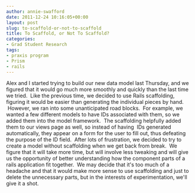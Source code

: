 ```yaml
---
author: annie-swafford
date: 2011-12-24 10:16:05+00:00
layout: post
slug: to-scaffold-or-not-to-scaffold
title: To Scaffold, or Not To Scaffold?
categories:
- Grad Student Research
tags:
- praxis program
- Prism
- rails
---
```


Alex and I started trying to build our new data model last Thursday, and we figured that it would go much more smoothly and quickly than the last time we tried.  Like the previous time, we decided to use Rails scaffolding, figuring it would be easier than generating the individual pieces by hand.  However, we ran into some unanticipated road blocks.  For example, we wanted a few different models to have IDs associated with them, so we added them into the model framework.  The scaffolding helpfully added them to our views page as well, so instead of having  IDs generated automatically, they appear on a form for the user to fill out, thus defeating the purpose of the ID field.  After lots of frustration, we decided to try to create a model without scaffolding when we get back from break.  We figure that it will take more time, but will involve less tweaking and will give us the opportunity of better understanding how the component parts of a rails application fit together.  We may decide that it's too much of a headache and that it would make more sense to use scaffolding and just to delete the unnecessary parts, but in the interests of experimentation, we'll give it a shot.
